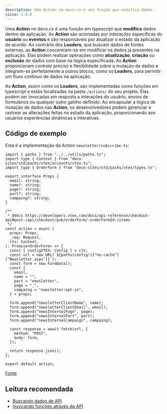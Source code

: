 ```yaml
---
description: Uma Action na deco.cx é uma função que modifica dados.
since: 1.0.0
---
```


Uma **Action** no deco.cx é uma função em typescript que **modifica** dados
dentro da aplicação. As **Action** são acionadas por _interações_ específicas do
**usuário** ou **eventos** e são responsáveis por atualizar o estado da
aplicação de acordo. Ao contrário dos **Loaders**, que buscam dados de fontes
externas, as **Action** concentram-se em modificar os dados já presentes na
aplicação. Elas podem realizar operações como **atualização**, **criação** ou
**exclusão** de dados com base na lógica especificada. As **Action**
proporcionam _controle_ preciso e flexibilidade sobre a mutação de dados e
integram-se perfeitamente a outros blocos, como os **Loaders**, para permitir um
fluxo contínuo de dados na aplicação.

As **Action**, assim como os **Loaders**, são implementadas como funções em
typescript e estão localizadas na pasta `/actions/` do seu projeto. Elas podem
ser invocadas em resposta a interações do usuário, envios de formulários ou
qualquer outro gatilho definido. Ao encapsular a lógica de mutação de dados nas
**Action**, os desenvolvedores podem gerenciar e rastrear as alterações feitas
no estado da aplicação, proporcionando aos usuários experiências dinâmicas e
interativas.

## Código de exemplo

Esta é a implementação da Action `newsletter/subscribe.ts`:

```tsx
import { paths } from "../../utils/paths.ts";
import type { Context } from "deco-sites/std/packs/vtex/accounts/vtex.ts";
import type { OrderForm } from "deco-sites/std/packs/vtex/types.ts";

export interface Props {
  email: string;
  name?: string;
  page?: string;
  part?: string;
  campaing?: string;
}

/**
 * @docs https://developers.vtex.com/docs/api-reference/checkout-api#post-/api/checkout/pub/orderForm/-orderFormId-/items
 */
const action = async (
  props: Props,
  _req: Request,
  ctx: Context,
): Promise<OrderForm> => {
  const { configVTEX: config } = ctx;
  const url = new URL(`${paths(config!)["no-cache"]["Newsletter.aspx"]}`);
  const form = new FormData();
  const {
    email,
    name = "",
    part = "newsletter",
    page = "_",
    campaing = "newsletter:opt-in",
  } = props;

  form.append("newsletterClientName", name);
  form.append("newsletterClientEmail", email);
  form.append("newsInternalPage", page);
  form.append("newsInternalPart", part);
  form.append("newsInternalCampaign", campaing);

  const response = await fetch(url, {
    method: "POST",
    body: form,
  });

  return response.json();
};

export default action;
```

[Fonte](https://github.com/deco-sites/std/blob/ed4b378b50ea618009f99a9da84b7142baab0729/packs/vtex/actions/newletter/subscribe.ts)

## Leitura recomendada

- [Buscando dados de API](/docs/pt/tutorials/data-fetching)
- [Invocando funções através da API](/docs/pt/tutorials/client-side-invocation)
